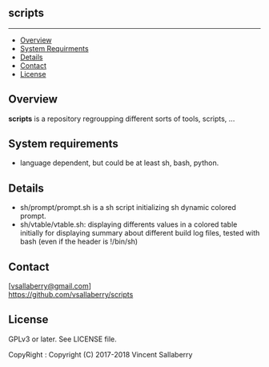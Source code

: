 
## scripts
--------------

* [Overview](#overview)
* [System Requirments](#systemrequirments)
* [Details](#details)
* [Contact](#contact)
* [License](#license)

## Overview
**scripts** is a repository regroupping different sorts of tools, scripts, ...

## System requirements
- language dependent, but could be at least sh, bash, python.

## Details
- sh/prompt/prompt.sh is a sh script initializing sh dynamic colored prompt.
- sh/vtable/vtable.sh: displaying differents values in a colored table initially
for displaying summary about different build log files, tested with bash (even if
the header is !/bin/sh)

## Contact
[vsallaberry@gmail.com]  
<https://github.com/vsallaberry/scripts>

## License
GPLv3 or later. See LICENSE file.

CopyRight : Copyright (C) 2017-2018 Vincent Sallaberry

